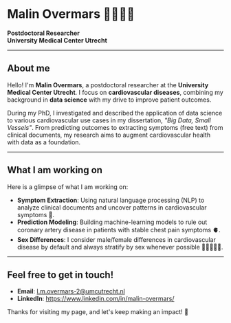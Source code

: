 # Malin Overmars 👋👩🏼‍💻 
**Postdoctoral Researcher**  
**University Medical Center Utrecht**

---

## About me

Hello! I'm **Malin Overmars**, a postdoctoral researcher at the **University Medical Center Utrecht**. I focus on **cardiovascular diseases**, combining my background in **data science** with my drive to improve patient outcomes.

During my PhD, I investigated and described the application of data science to various cardiovascular use cases in my dissertation, *"Big Data, Small Vessels"*. From predicting outcomes to extracting symptoms (free text) from clinical documents, my research aims to augment cardiovascular health with data as a foundation.

---

## What I am working on

Here is a glimpse of what I am working on:

- **Symptom Extraction**: Using natural language processing (NLP) to analyze clinical documents and uncover patterns in cardiovascular symptoms 📑.  
- **Prediction Modeling**: Building machine-learning models to rule out coronary artery disease in patients with stable chest pain symptoms 🫀.  
- **Sex Differences**: I consider male/female differences in cardiovascular disease by default and always stratify by sex whenever possible 👩🏻‍🤝‍👨🏿.

---

## Feel free to get in touch!
- **Email**: l.m.overmars-2@umcutrecht.nl
- **LinkedIn**: https://www.linkedin.com/in/malin-overmars/

Thanks for visiting my page, and let's keep making an impact! 🌟
